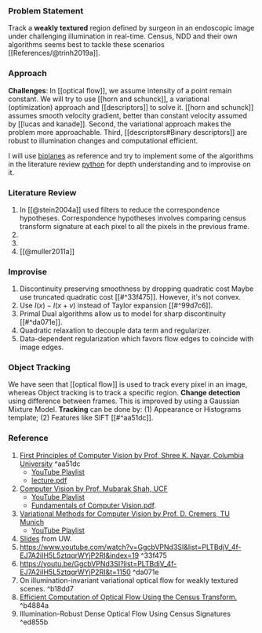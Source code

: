 ### Problem Statement 
Track a **weakly textured** region defined by surgeon in an endoscopic image under challenging illumination in real-time. Census, NDD and their own algorithms seems best to tackle these scenarios [[References/@trinh2019a]].


### Approach
**Challenges**: In [[optical flow]], we assume intensity of a point remain constant. We will try to use [[horn and schunck]], a variational (optimization) approach and [[descriptors]] to solve it. [[horn and schunck]] assumes smooth velocity gradient, better than constant velocity assumed by [[lucas and kanade]]. Second, the variational approach makes the problem more approachable.  Third, [[descriptors#Binary descriptors]] are robust to illumination changes and computational efficient.

I will use [biplanes](https://github.com/ajaygunalan/bitplanes) as reference and try to implement some of the algorithms in the literature review [python](https://github.com/ajaygunalan/censusFlow) for depth understanding and to improvise on it.


### Literature Review

1. In [[@stein2004a]] used filters to reduce the correspondence hypotheses. Correspondence hypotheses involves comparing census transform signature at each pixel to all the pixels in the previous frame. 
6. 
7. 
8. [[@muller2011a]]



### Improvise 
1. Discontinuity preserving smoothness by dropping quadratic cost Maybe use truncated quadratic cost [[#^33f475]]. However, it's not convex.
2.  Use $I(x)-I(x+v)$ instead of Taylor expansion [[#^99d7c6]].
3. Primal Dual algorithms allow us to model for sharp discontinuity [[#^da071e]].
4. Quadratic relaxation to decouple data term and regularizer.
5. Data-dependent regularization which favors flow edges to coincide with image edges.



### Object Tracking
We have seen that [[optical flow]] is used to track every pixel in an image, whereas Object tracking is to track a specific region. **Change detection** using difference between frames. This is improved by using a Gaussian Mixture Model.  **Tracking** can be done by: (1) Appearance or Histograms template; (2) Features like SIFT [[#^aa51dc]].

### Reference
1. [First Principles of Computer Vision by Prof.  Shree K. Nayar, Columbia University](https://fpcv.cs.columbia.edu/) ^aa51dc
	- [YouTube Playlist](https://www.youtube.com/channel/UCf0WB91t8Ky6AuYcQV0CcLw/playlists)
	-  [lecture.pdf](https://fpcv.cs.columbia.edu/Monographs)
2.  [Computer Vision by Prof. Mubarak Shah, UCF](https://www.crcv.ucf.edu/courses/cap6411-fall-2022/)
	- [YouTube Playlist](https://www.youtube.com/playlist?list=PLd3hlSJsX_ImKP68wfKZJVIPTd8Ie5u-9)
	- [Fundamentals of Computer Vision.pdf](http://www.cs.ucf.edu/courses/cap6411/book.pdf).
3. [Variational Methods for Computer Vision by Prof. D. Cremers, TU Munich](https://vision.in.tum.de/teaching/online/cvvm)
	- [YouTube Playlist](https://www.youtube.com/playlist?list=PLTBdjV_4f-EJ7A2iIH5L5ztqqrWYjP2RI)
5. [Slides](https://courses.cs.washington.edu/courses/cse455/22wi/) from UW.
6. https://www.youtube.com/watch?v=GgcbVPNd3SI&list=PLTBdjV_4f-EJ7A2iIH5L5ztqqrWYjP2RI&index=19 ^33f475
7. https://youtu.be/GgcbVPNd3SI?list=PLTBdjV_4f-EJ7A2iIH5L5ztqqrWYjP2RI&t=1150 ^da071e
8. On illumination-invariant variational optical flow for weakly textured scenes. ^b18dd7
9. [Efficient Computation of Optical Flow Using the Census Transform.](https://link.springer.com/chapter/10.1007/978-3-540-28649-3_10) ^b4884a
10. Illumination-Robust Dense Optical Flow Using Census Signatures ^ed855b





